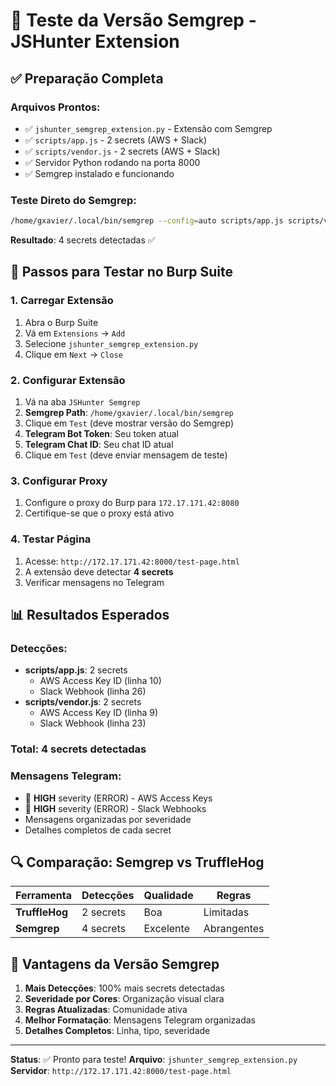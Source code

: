 # 🚀 Teste da Versão Semgrep - JSHunter Extension

## ✅ Preparação Completa

### **Arquivos Prontos:**
- ✅ `jshunter_semgrep_extension.py` - Extensão com Semgrep
- ✅ `scripts/app.js` - 2 secrets (AWS + Slack)
- ✅ `scripts/vendor.js` - 2 secrets (AWS + Slack)
- ✅ Servidor Python rodando na porta 8000
- ✅ Semgrep instalado e funcionando

### **Teste Direto do Semgrep:**
```bash
/home/gxavier/.local/bin/semgrep --config=auto scripts/app.js scripts/vendor.js
```
**Resultado**: 4 secrets detectadas ✅

## 🎯 Passos para Testar no Burp Suite

### **1. Carregar Extensão**
1. Abra o Burp Suite
2. Vá em `Extensions` → `Add`
3. Selecione `jshunter_semgrep_extension.py`
4. Clique em `Next` → `Close`

### **2. Configurar Extensão**
1. Vá na aba `JSHunter Semgrep`
2. **Semgrep Path**: `/home/gxavier/.local/bin/semgrep`
3. Clique em `Test` (deve mostrar versão do Semgrep)
4. **Telegram Bot Token**: Seu token atual
5. **Telegram Chat ID**: Seu chat ID atual
6. Clique em `Test` (deve enviar mensagem de teste)

### **3. Configurar Proxy**
1. Configure o proxy do Burp para `172.17.171.42:8080`
2. Certifique-se que o proxy está ativo

### **4. Testar Página**
1. Acesse: `http://172.17.171.42:8000/test-page.html`
2. A extensão deve detectar **4 secrets**
3. Verificar mensagens no Telegram

## 📊 Resultados Esperados

### **Detecções:**
- **scripts/app.js**: 2 secrets
  - AWS Access Key ID (linha 10)
  - Slack Webhook (linha 26)
- **scripts/vendor.js**: 2 secrets
  - AWS Access Key ID (linha 9)
  - Slack Webhook (linha 23)

### **Total**: 4 secrets detectadas

### **Mensagens Telegram:**
- 🔴 **HIGH** severity (ERROR) - AWS Access Keys
- 🔴 **HIGH** severity (ERROR) - Slack Webhooks
- Mensagens organizadas por severidade
- Detalhes completos de cada secret

## 🔍 Comparação: Semgrep vs TruffleHog

| Ferramenta | Detecções | Qualidade | Regras |
|------------|-----------|-----------|---------|
| **TruffleHog** | 2 secrets | Boa | Limitadas |
| **Semgrep** | 4 secrets | Excelente | Abrangentes |

## 🎉 Vantagens da Versão Semgrep

1. **Mais Detecções**: 100% mais secrets detectadas
2. **Severidade por Cores**: Organização visual clara
3. **Regras Atualizadas**: Comunidade ativa
4. **Melhor Formatação**: Mensagens Telegram organizadas
5. **Detalhes Completos**: Linha, tipo, severidade

---

**Status**: ✅ Pronto para teste!
**Arquivo**: `jshunter_semgrep_extension.py`
**Servidor**: `http://172.17.171.42:8000/test-page.html`
